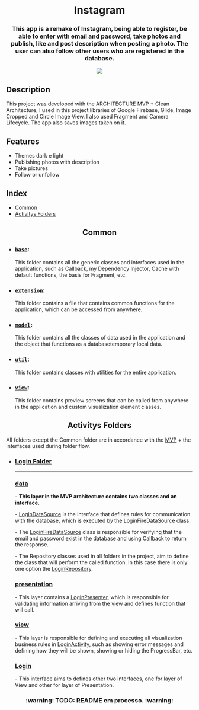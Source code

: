 <h1 align="center">Instagram</h1>
<h3 align="center">This app is a remake of Instagram, being able to register, be able to enter with email and password, take photos and publish, like and post description when posting a photo. The user can also follow other users who are registered in the database.</h3>

<div align="center">
  <img src="https://img.shields.io/static/v1?label=liscence&message=MIT&color=blue&style=flat">
</div>

## Description
<p>This project was developed with the ARCHITECTURE MVP + Clean Architecture, I used in this project libraries of Google Firebase, Glide, Image Cropped and Circle Image View. I also used Fragment and Camera Lifecycle. The app also saves images taken on it.</p>

## Features

- Themes dark e light
- Publishing photos with description
- Take pictures
- Follow or unfollow

## Index

<!--ts-->
  * [Common](#common)
  * [Activitys Folders](#activitys-folders)
<!--te-->

<article id="common">
  <h2 align="center">Common</h2>
  
  - ### [`base`](https://github.com/BHM871/Instagram/tree/master/app/src/main/java/co/tiagoaguiar/course/instagram/common/base): 
      This folder contains all the generic classes and interfaces used in the application, such as Callback, my Dependency Injector, Cache with default functions, the basis for Fragment, etc.
  
  - ### [`extension`](https://github.com/BHM871/Instagram/tree/master/app/src/main/java/co/tiagoaguiar/course/instagram/common/extension):
      This folder contains a file that contains common functions for the application, which can be accessed from anywhere.
  
  - ### [`model`](https://github.com/BHM871/Instagram/tree/master/app/src/main/java/co/tiagoaguiar/course/instagram/common/model):
      This folder contains all the classes of data used in the application and the object that functions as a databasetemporary local data.
  
  - ### [`util`](https://github.com/BHM871/Instagram/tree/master/app/src/main/java/co/tiagoaguiar/course/instagram/common/util):
      This folder contains classes with utilities for the entire application.
  
  - ### [`view`](https://github.com/BHM871/Instagram/tree/master/app/src/main/java/co/tiagoaguiar/course/instagram/common/view):
      This folder contains preview screens that can be called from anywhere in the application and custom visualization element classes.
      
</article>

<article id="activitys-folders">
  <h2 align="center">Activitys Folders</h2>
  <p>All folders except the Common folder are in accordance with the <a href="https://www.actionlabs.com.br/insights/entenda-o-que-e-mvp-e-para-que-serve-essa-estrategia/">MVP</a> + the interfaces used during folder flow.</p>
  
  <section id="login-folder">
    
- ### [Login Folder](https://github.com/BHM871/Instagram/tree/master/app/src/main/java/co/tiagoaguiar/course/instagram/login)
    
    <hr>
    
    <div id="login-mvp">
      <section id="login-model">
        <h3><a href="https://github.com/BHM871/Instagram/tree/master/app/src/main/java/co/tiagoaguiar/course/instagram/login/data">data</a></h3>
        <p>
          - <b>This layer in the MVP architecture contains two classes and an interface.</b>
        </p>
        <p>
          - <a href="https://github.com/BHM871/Instagram/tree/master/app/src/main/java/co/tiagoaguiar/course/instagram/login/data/LoginDataSource.kt">LoginDataSource</a> is the interface that defines rules for communication with the database, which is executed by the LoginFireDataSource class.
        </p>
        <p>
          - The <a href="https://github.com/BHM871/Instagram/tree/master/app/src/main/java/co/tiagoaguiar/course/instagram/login/data/LoginFireDataSource.kt">LoginFireDataSource</a> class is responsible for verifying that the email and password exist in the database and using Callback to return the response.
        </p>
        <p id="repository">
          - The Repository classes used in all folders in the project, aim to define the class that will perform the called function. In this case there is only one option the <a href="https://github.com/BHM871/Instagram/tree/master/app/src/main/java/co/tiagoaguiar/course/instagram/login/data/LoginRepository.kt">LoginRepository</a>.
        </p>
      </section>
      <section id="login-presenter">
        <h3><a href="https://github.com/BHM871/Instagram/tree/master/app/src/main/java/co/tiagoaguiar/course/instagram/login/presentation">presentation</a></h3>
        <p>
          - This layer contains a <a href="https://github.com/BHM871/Instagram/tree/master/app/src/main/java/co/tiagoaguiar/course/instagram/login/presentation/LoginPresenter.kt">LoginPresenter</a>, which is responsible for validating information arriving from the view and defines function that will call.
        </p>
      </section>
      <section id="login-view">
        <h3><a href="https://github.com/BHM871/Instagram/tree/master/app/src/main/java/co/tiagoaguiar/course/instagram/login/view">view</a></h3>
        <p>
          - This layer is responsible for defining and executing all visualization business rules in <a href="https://github.com/BHM871/Instagram/tree/master/app/src/main/java/co/tiagoaguiar/course/instagram/login/view/LoginActivity.kt">LoginActivity</a>, such as showing error messages and defining how they will be shown, showing or hiding the ProgressBar, etc.
        </p>
      </section>
      <section id="login-interface">
        <h3><a href="https://github.com/BHM871/Instagram/tree/master/app/src/main/java/co/tiagoaguiar/course/instagram/login/Login.kt">Login</a></h3>
        <p>
          - This interface aims to defines other two interfaces, one for layer of View and other for layer of Presentation.
        </p>
      </section>
    </div>
  </section>
</article>

<h3 align="center">:warning: TODO: README em processo. :warning:</h3>
